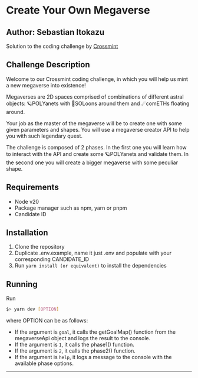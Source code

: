 # Create Your Own Megaverse

## Author: Sebastian Itokazu

Solution to the coding challenge by [Crossmint](https://challenge.crossmint.io/)

## Challenge Description

Welcome to our Crossmint coding challenge, in which you will help us mint a new megaverse into existence!

Megaverses are 2D spaces comprised of combinations of different astral objects: 🪐POLYanets with 🌙SOLoons around them and ☄comETHs floating around.

Your job as the master of the megaverse will be to create one with some given parameters and shapes. You will use a megaverse creator API to help you with such legendary quest.

The challenge is composed of 2 phases. In the first one you will learn how to interact with the API and create some 🪐POLYanets and validate them. In the second one you will create a bigger megaverse with some peculiar shape.


## Requirements

- Node v20
- Package manager such as npm, yarn or pnpm
- Candidate ID

## Installation

1. Clone the repository
2. Duplicate .env.example, name it just .env and populate with your corresponding CANDIDATE_ID
3. Run `yarn install (or equivalent)` to install the dependencies

## Running

Run

```sh
$> yarn dev [OPTION]
```

where OPTION can be as follows:

- If the argument is `goal`, it calls the getGoalMap() function from the megaverseApi object and logs the result to the console.
- If the argument is `1`, it calls the phase1() function.
- If the argument is `2`, it calls the phase2() function.
- If the argument is `help`, it logs a message to the console with the available phase options.

---